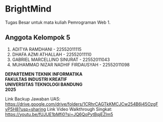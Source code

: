 # BrightMind

Tugas Besar untuk mata kuliah Pemrograman Web 1.

## Anggota Kelompok 5

1.	ADITYA RAMDHANI - 22552011115
2.	DHAFA AZMI ATHALLAH - 22552011110
3.	GABRIEL MARCELLINO SINURAT - 22552011043
4.	MUHAMMAD NIZAR NADHIF FIRDAUSYAH - 22552011098

**DEPARTEMEN TEKNIK INFORMATIKA<br/>
FAKULTAS INDUSTRI KREATIF<br/>
UNIVERSITAS TEKNOLOGI BANDUNG<br/>
2025**

Link Backup Jawaban UAS: https://drive.google.com/drive/folders/1CRhrCAGTkKMCJCw254B6j45OzgFvP5H8?usp=sharing
Link Video Walkthrough Singkat: https://youtu.be/fUJUE1bMfi0?si=JQ6QoPytBqjEZlm5
